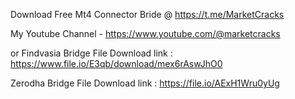 Download Free Mt4 Connector Bride @  https://t.me/MarketCracks

My Youtube Channel - https://www.youtube.com/@marketcracks

or 
Findvasia Bridge File Download link :  https://www.file.io/E3qb/download/mex6rAswJhO0

Zerodha Bridge File Download link :  https://file.io/AExH1Wru0yUg
